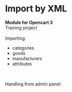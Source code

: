 # Import by XML
**Module for Opencart 3**
<br>Training project<br><br>
Importing:
 - categories
 - goods
 - manufacturers
 - attributes
 <br>
 <br>
 Handling from admin panel:
 <br>
 
